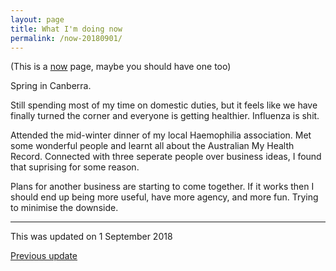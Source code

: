 ```yaml
---
layout: page
title: What I'm doing now
permalink: /now-20180901/
---
```


(This is a [now](http://nownownow.com/about) page, maybe you should have one too)

Spring in Canberra.

Still spending most of my time on domestic duties, but it feels like we have finally turned the corner and everyone is getting healthier. Influenza is shit.

Attended the mid-winter dinner of my local Haemophilia association. Met some wonderful people and learnt all about the Australian My Health Record. Connected with three seperate people over business ideas, I found that suprising for some reason.

Plans for another business are starting to come together. If it works then I should end up being more useful, have more agency, and more fun. Trying to minimise the downside. 

---
This was updated on 1 September 2018

[Previous update](/now-20180901/)
